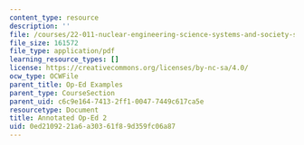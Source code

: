 ```yaml
---
content_type: resource
description: ''
file: /courses/22-011-nuclear-engineering-science-systems-and-society-spring-2020/0ed2109221a6a30361f89d359fc06a87_MIT22_011S20_Anno_Op_Ed_2.pdf
file_size: 161572
file_type: application/pdf
learning_resource_types: []
license: https://creativecommons.org/licenses/by-nc-sa/4.0/
ocw_type: OCWFile
parent_title: Op-Ed Examples
parent_type: CourseSection
parent_uid: c6c9e164-7413-2ff1-0047-7449c617ca5e
resourcetype: Document
title: Annotated Op-Ed 2
uid: 0ed21092-21a6-a303-61f8-9d359fc06a87
---
```

